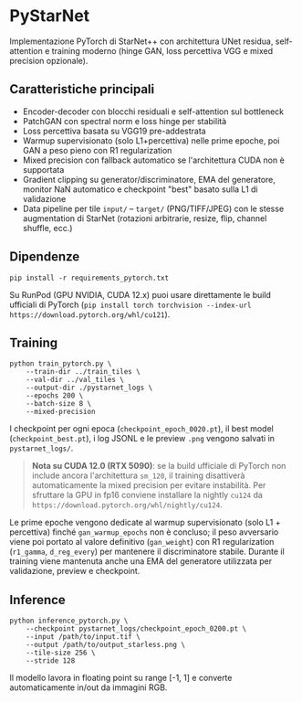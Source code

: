 # PyStarNet

Implementazione PyTorch di StarNet++ con architettura UNet residua, self-attention e training moderno (hinge GAN, loss percettiva VGG e mixed precision opzionale).

## Caratteristiche principali

- Encoder-decoder con blocchi residuali e self-attention sul bottleneck
- PatchGAN con spectral norm e loss hinge per stabilità
- Loss percettiva basata su VGG19 pre-addestrata
- Warmup supervisionato (solo L1+percettiva) nelle prime epoche, poi GAN a peso pieno con R1 regularization
- Mixed precision con fallback automatico se l'architettura CUDA non è supportata
- Gradient clipping su generator/discriminatore, EMA del generatore, monitor NaN automatico e checkpoint "best" basato sulla L1 di validazione
- Data pipeline per tile `input/` – `target/` (PNG/TIFF/JPEG) con le stesse augmentation di StarNet (rotazioni arbitrarie, resize, flip, channel shuffle, ecc.)

## Dipendenze

```
pip install -r requirements_pytorch.txt
```

Su RunPod (GPU NVIDIA, CUDA 12.x) puoi usare direttamente le build ufficiali di PyTorch (`pip install torch torchvision --index-url https://download.pytorch.org/whl/cu121`).

## Training

```
python train_pytorch.py \
    --train-dir ../train_tiles \
    --val-dir ../val_tiles \
    --output-dir ./pystarnet_logs \
    --epochs 200 \
    --batch-size 8 \
    --mixed-precision
```

I checkpoint per ogni epoca (`checkpoint_epoch_0020.pt`), il best model (`checkpoint_best.pt`), i log JSONL e le preview `.png` vengono salvati in `pystarnet_logs/`.

> **Nota su CUDA 12.0 (RTX 5090)**: se la build ufficiale di PyTorch non include ancora l'architettura `sm_120`, il training disattiverà automaticamente la mixed precision per evitare instabilità. Per sfruttare la GPU in fp16 conviene installare la nightly `cu124` da `https://download.pytorch.org/whl/nightly/cu124`.

Le prime epoche vengono dedicate al warmup supervisionato (solo L1 + percettiva) finché `gan_warmup_epochs` non è concluso; il peso avversario viene poi portato al valore definitivo (`gan_weight`) con R1 regularization (`r1_gamma`, `d_reg_every`) per mantenere il discriminatore stabile. Durante il training viene mantenuta anche una EMA del generatore utilizzata per validazione, preview e checkpoint.

## Inference

```
python inference_pytorch.py \
    --checkpoint pystarnet_logs/checkpoint_epoch_0200.pt \
    --input /path/to/input.tif \
    --output /path/to/output_starless.png \
    --tile-size 256 \
    --stride 128
```

Il modello lavora in floating point su range [-1, 1] e converte automaticamente in/out da immagini RGB.
